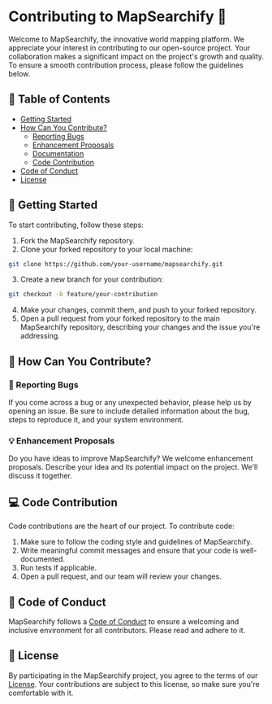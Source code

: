 # Contributing to MapSearchify 🚀

Welcome to MapSearchify, the innovative world mapping platform. We appreciate your interest in contributing to our open-source project. Your collaboration makes a significant impact on the project's growth and quality. To ensure a smooth contribution process, please follow the guidelines below.

## 📖 Table of Contents

- [Getting Started](#-getting-started)
- [How Can You Contribute?](#-how-can-you-contribute)
  - [Reporting Bugs](#-reporting-bugs)
  - [Enhancement Proposals](#-enhancement-proposals)
  - [Documentation](#-documentation)
  - [Code Contribution](#-code-contribution)
- [Code of Conduct](#-code-of-conduct)
- [License](#-license)

## 🚀 Getting Started

To start contributing, follow these steps:

1. Fork the MapSearchify repository.
2. Clone your forked repository to your local machine:

```bash
git clone https://github.com/your-username/mapsearchify.git
```
3. Create a new branch for your contribution:
```bash
git checkout -b feature/your-contribution
```
4. Make your changes, commit them, and push to your forked repository.
5. Open a pull request from your forked repository to the main MapSearchify repository, describing your changes and the issue you're addressing.

## 🤝 How Can You Contribute?

### 🐞 Reporting Bugs

If you come across a bug or any unexpected behavior, please help us by opening an issue. Be sure to include detailed information about the bug, steps to reproduce it, and your system environment.

### 💡 Enhancement Proposals

Do you have ideas to improve MapSearchify? We welcome enhancement proposals. Describe your idea and its potential impact on the project. We'll discuss it together.

## 💻 Code Contribution

Code contributions are the heart of our project. To contribute code:

1. Make sure to follow the coding style and guidelines of MapSearchify.
2. Write meaningful commit messages and ensure that your code is well-documented.
3. Run tests if applicable.
4. Open a pull request, and our team will review your changes.

## 📜 Code of Conduct

MapSearchify follows a [Code of Conduct](CODE_OF_CONDUCT.md) to ensure a welcoming and inclusive environment for all contributors. Please read and adhere to it.

## 📄 License

By participating in the MapSearchify project, you agree to the terms of our [License](LICENSE). Your contributions are subject to this license, so make sure you're comfortable with it.

